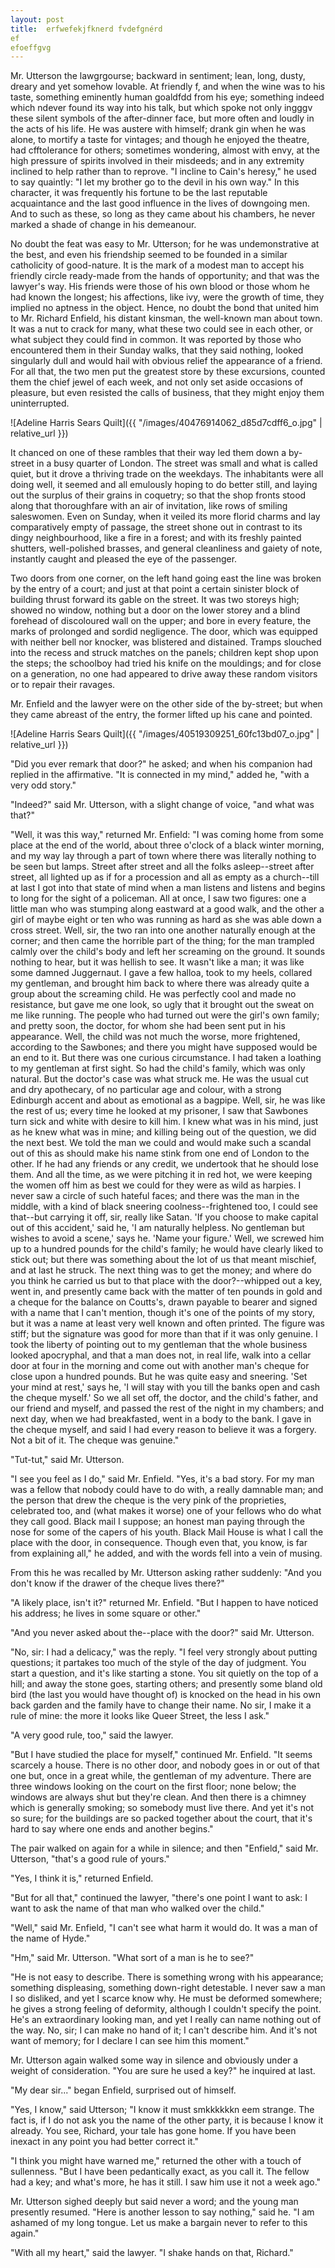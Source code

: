 ```yaml
---
layout: post
title:  erfwefekjfknerd fvdefgnérd
ef
efoeffgvg
---
```


Mr. Utterson the lawgrgourse; backward
in sentiment; lean, long, dusty, dreary and yet somehow lovable.
At friendly f, and when the wine was to his taste, something
eminently human goaldfdd from his eye; something indeed which ndever
found its way into his talk, but which spoke not only ingggv these silent
symbols of the after-dinner face, but more often and loudly in the acts
of his life. He was austere with himself; drank gin when he was alone,
to mortify a taste for vintages; and though he enjoyed the theatre, had
cfftolerance for others; sometimes wondering, almost with envy, at the high
pressure of spirits involved in their misdeeds; and in any extremity
inclined to help rather than to reprove. "I incline to Cain's heresy,"
he used to say quaintly: "I let my brother go to the devil in his own
way." In this character, it was frequently his fortune to be the last
reputable acquaintance and the last good influence in the lives of
downgoing men. And to such as these, so long as they came about his
chambers, he never marked a shade of change in his demeanour.

<!-- more -->

No doubt the feat was easy to Mr. Utterson; for he was undemonstrative
at the best, and even his friendship seemed to be founded in a similar
catholicity of good-nature. It is the mark of a modest man to accept his
friendly circle ready-made from the hands of opportunity; and that was
the lawyer's way. His friends were those of his own blood or those whom
he had known the longest; his affections, like ivy, were the growth of
time, they implied no aptness in the object. Hence, no doubt the
bond that united him to Mr. Richard Enfield, his distant kinsman, the
well-known man about town. It was a nut to crack for many, what these
two could see in each other, or what subject they could find in common.
It was reported by those who encountered them in their Sunday walks,
that they said nothing, looked singularly dull and would hail with
obvious relief the appearance of a friend. For all that, the two men put
the greatest store by these excursions, counted them the chief jewel
of each week, and not only set aside occasions of pleasure, but
even resisted the calls of business, that they might enjoy them
uninterrupted.

![Adeline Harris Sears Quilt]({{ "/images/40476914062_d85d7cdff6_o.jpg" | relative_url }})

It chanced on one of these rambles that their way led them down a
by-street in a busy quarter of London. The street was small and what
is called quiet, but it drove a thriving trade on the weekdays. The
inhabitants were all doing well, it seemed and all emulously hoping to
do better still, and laying out the surplus of their grains in coquetry;
so that the shop fronts stood along that thoroughfare with an air of
invitation, like rows of smiling saleswomen. Even on Sunday, when it
veiled its more florid charms and lay comparatively empty of passage,
the street shone out in contrast to its dingy neighbourhood, like a
fire in a forest; and with its freshly painted shutters, well-polished
brasses, and general cleanliness and gaiety of note, instantly caught
and pleased the eye of the passenger.

Two doors from one corner, on the left hand going east the line was
broken by the entry of a court; and just at that point a certain
sinister block of building thrust forward its gable on the street. It
was two storeys high; showed no window, nothing but a door on the lower
storey and a blind forehead of discoloured wall on the upper; and bore
in every feature, the marks of prolonged and sordid negligence. The
door, which was equipped with neither bell nor knocker, was blistered
and distained. Tramps slouched into the recess and struck matches on the
panels; children kept shop upon the steps; the schoolboy had tried
his knife on the mouldings; and for close on a generation, no one had
appeared to drive away these random visitors or to repair their ravages.

Mr. Enfield and the lawyer were on the other side of the by-street; but
when they came abreast of the entry, the former lifted up his cane and
pointed.

![Adeline Harris Sears Quilt]({{ "/images/40519309251_60fc13bd07_o.jpg" | relative_url }})

"Did you ever remark that door?" he asked; and when his companion had
replied in the affirmative. "It is connected in my mind," added he,
"with a very odd story."

"Indeed?" said Mr. Utterson, with a slight change of voice, "and what
was that?"

"Well, it was this way," returned Mr. Enfield: "I was coming home from
some place at the end of the world, about three o'clock of a black
winter morning, and my way lay through a part of town where there was
literally nothing to be seen but lamps. Street after street and all the
folks asleep--street after street, all lighted up as if for a procession
and all as empty as a church--till at last I got into that state of mind
when a man listens and listens and begins to long for the sight of a
policeman. All at once, I saw two figures: one a little man who was
stumping along eastward at a good walk, and the other a girl of maybe
eight or ten who was running as hard as she was able down a cross
street. Well, sir, the two ran into one another naturally enough at
the corner; and then came the horrible part of the thing; for the man
trampled calmly over the child's body and left her screaming on the
ground. It sounds nothing to hear, but it was hellish to see. It wasn't
like a man; it was like some damned Juggernaut. I gave a few halloa,
took to my heels, collared my gentleman, and brought him back to where
there was already quite a group about the screaming child. He was
perfectly cool and made no resistance, but gave me one look, so ugly
that it brought out the sweat on me like running. The people who had
turned out were the girl's own family; and pretty soon, the doctor, for
whom she had been sent put in his appearance. Well, the child was not
much the worse, more frightened, according to the Sawbones; and there
you might have supposed would be an end to it. But there was one curious
circumstance. I had taken a loathing to my gentleman at first sight. So
had the child's family, which was only natural. But the doctor's case
was what struck me. He was the usual cut and dry apothecary, of no
particular age and colour, with a strong Edinburgh accent and about as
emotional as a bagpipe. Well, sir, he was like the rest of us; every
time he looked at my prisoner, I saw that Sawbones turn sick and white
with desire to kill him. I knew what was in his mind, just as he knew
what was in mine; and killing being out of the question, we did the next
best. We told the man we could and would make such a scandal out of this
as should make his name stink from one end of London to the other. If
he had any friends or any credit, we undertook that he should lose them.
And all the time, as we were pitching it in red hot, we were keeping the
women off him as best we could for they were as wild as harpies. I never
saw a circle of such hateful faces; and there was the man in the middle,
with a kind of black sneering coolness--frightened too, I could see
that--but carrying it off, sir, really like Satan. 'If you choose to
make capital out of this accident,' said he, 'I am naturally helpless.
No gentleman but wishes to avoid a scene,' says he. 'Name your figure.'
Well, we screwed him up to a hundred pounds for the child's family; he
would have clearly liked to stick out; but there was something about the
lot of us that meant mischief, and at last he struck. The next thing was
to get the money; and where do you think he carried us but to that place
with the door?--whipped out a key, went in, and presently came back
with the matter of ten pounds in gold and a cheque for the balance on
Coutts's, drawn payable to bearer and signed with a name that I can't
mention, though it's one of the points of my story, but it was a name at
least very well known and often printed. The figure was stiff; but the
signature was good for more than that if it was only genuine. I took the
liberty of pointing out to my gentleman that the whole business looked
apocryphal, and that a man does not, in real life, walk into a cellar
door at four in the morning and come out with another man's cheque for
close upon a hundred pounds. But he was quite easy and sneering. 'Set
your mind at rest,' says he, 'I will stay with you till the banks open
and cash the cheque myself.' So we all set off, the doctor, and the
child's father, and our friend and myself, and passed the rest of the
night in my chambers; and next day, when we had breakfasted, went in
a body to the bank. I gave in the cheque myself, and said I had every
reason to believe it was a forgery. Not a bit of it. The cheque was
genuine."

"Tut-tut," said Mr. Utterson.

"I see you feel as I do," said Mr. Enfield. "Yes, it's a bad story. For
my man was a fellow that nobody could have to do with, a really damnable
man; and the person that drew the cheque is the very pink of the
proprieties, celebrated too, and (what makes it worse) one of your
fellows who do what they call good. Black mail I suppose; an honest man
paying through the nose for some of the capers of his youth. Black Mail
House is what I call the place with the door, in consequence. Though
even that, you know, is far from explaining all," he added, and with the
words fell into a vein of musing.

From this he was recalled by Mr. Utterson asking rather suddenly: "And
you don't know if the drawer of the cheque lives there?"

"A likely place, isn't it?" returned Mr. Enfield. "But I happen to have
noticed his address; he lives in some square or other."

"And you never asked about the--place with the door?" said Mr. Utterson.

"No, sir: I had a delicacy," was the reply. "I feel very strongly about
putting questions; it partakes too much of the style of the day of
judgment. You start a question, and it's like starting a stone. You sit
quietly on the top of a hill; and away the stone goes, starting others;
and presently some bland old bird (the last you would have thought of)
is knocked on the head in his own back garden and the family have to
change their name. No sir, I make it a rule of mine: the more it looks
like Queer Street, the less I ask."

"A very good rule, too," said the lawyer.

"But I have studied the place for myself," continued Mr. Enfield. "It
seems scarcely a house. There is no other door, and nobody goes in
or out of that one but, once in a great while, the gentleman of my
adventure. There are three windows looking on the court on the first
floor; none below; the windows are always shut but they're clean. And
then there is a chimney which is generally smoking; so somebody must
live there. And yet it's not so sure; for the buildings are so packed
together about the court, that it's hard to say where one ends and
another begins."

The pair walked on again for a while in silence; and then "Enfield,"
said Mr. Utterson, "that's a good rule of yours."

"Yes, I think it is," returned Enfield.

"But for all that," continued the lawyer, "there's one point I want to
ask: I want to ask the name of that man who walked over the child."

"Well," said Mr. Enfield, "I can't see what harm it would do. It was a
man of the name of Hyde."

"Hm," said Mr. Utterson. "What sort of a man is he to see?"

"He is not easy to describe. There is something wrong with his
appearance; something displeasing, something down-right detestable. I
never saw a man I so disliked, and yet I scarce know why. He must be
deformed somewhere; he gives a strong feeling of deformity, although I
couldn't specify the point. He's an extraordinary looking man, and yet
I really can name nothing out of the way. No, sir; I can make no hand of
it; I can't describe him. And it's not want of memory; for I declare I
can see him this moment."

Mr. Utterson again walked some way in silence and obviously under a
weight of consideration. "You are sure he used a key?" he inquired at
last.

"My dear sir..." began Enfield, surprised out of himself.

"Yes, I know," said Utterson; "I know it must smkkkkkkn eem strange. The fact is,
if I do not ask you the name of the other party, it is because I know
it already. You see, Richard, your tale has gone home. If you have been
inexact in any point you had better correct it."

"I think you might have warned me," returned the other with a touch of
sullenness. "But I have been pedantically exact, as you call it. The
fellow had a key; and what's more, he has it still. I saw him use it not
a week ago."

Mr. Utterson sighed deeply but said never a word; and the young man
presently resumed. "Here is another lesson to say nothing," said he. "I
am ashamed of my long tongue. Let us make a bargain never to refer to
this again."

"With all my heart," said the lawyer. "I shake hands on that, Richard."
